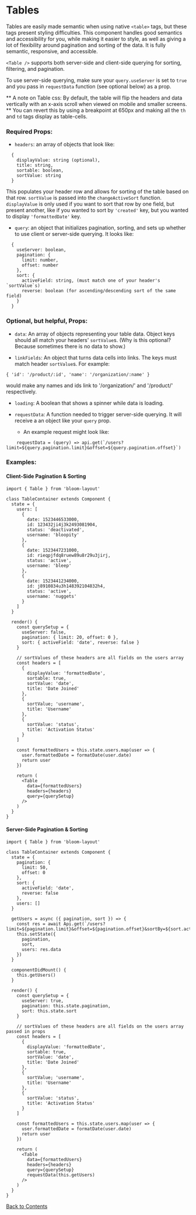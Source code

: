 # Tables

Tables are easily made semantic when using native `<table>` tags, but these tags present styling difficulties. This component handles good semantics and accessibility for you, while making it easier to style, as well as giving a lot of flexibility around pagination and sorting of the data. It is fully semantic, responsive, and accessible.

`<Table />` supports both server-side and client-side querying for sorting, filtering, and pagination.

To use server-side querying, make sure your `query.useServer` is set to `true` and you pass in `requestData` function (see optional below) as a prop.

** A note on Table css: By default, the table will flip the headers and data vertically with an x-axis scroll when viewed on mobile and smaller screens. ** You can revert this by using a breakpoint at 650px and making all the `th` and `td` tags display as table-cells.

### Required Props:
- `headers`:
   an array of objects that look like:
```
  {
    displayValue: string (optional),
    title: string,
    sortable: boolean,
    sortValue: string
  }
```
  This populates your header row and allows for sorting of the table based on that row. `sortValue` is passed into the `changeActiveSort` function. `displayValue` is only used if you want to sort that row by one field, but present another, like if you wanted to sort by `'created'` key, but you wanted to display `'formattedDate'` key.

- `query`:
  an object that initializes pagination, sorting, and sets up whether to use client or server-side querying. It looks like:
```
  {
    useServer: boolean,
    pagination: {
      limit: number,
      offset: number
    },
    sort: {
      activeField: string, (must match one of your header's `sortValue`s)
      reverse: boolean (for ascending/descending sort of the same field)
    }
  }
```

### Optional, but helpful, Props:
- `data`:
  An array of objects representing your table data. Object keys should all match your headers' `sortValue`s. (Why is this optional? Because sometimes there is no data to show.)

- `linkFields`:
  An object that turns data cells into links. The keys must match header `sortValue`s. For example:
```
{ 'id': '/product/:id', 'name': '/organization/:name' }
```
  would make any names and ids link to '/organization/<NAME>' and '/product/<ID>' respectively.

- `loading`:
  A boolean that shows a spinner while data is loading.

- `requestData`:
  A function needed to trigger server-side querying. It will receive a an object like your `query` prop.
  * An example request might look like:
```
    requestData = (query) => api.get(`/users?limit=${query.pagination.limit}&offset=${query.pagination.offset}`)
```

### Examples:

#### Client-Side Pagination & Sorting
```
import { Table } from 'bloom-layout'

class TableContainer extends Component {
  state = {
    users: [
      {
        date: 1523446533000,
        id: 123432ji4j3k2493081904,
        status: 'deactivated',
        username: 'bloopity'
      },
      {
        date: 1523447231000,
        id: rieqpjfdq8ruew89u8r29u3jirj,
        status: 'active',
        username: 'bleep'
      },
      {
        date: 1523441234000,
        id: j8910834u3h148392104832h4,
        status: 'active',
        username: 'nuggets'
      }
    ]
  }

  render() {
    const querySetup = {
      useServer: false,
      pagination: { limit: 20, offset: 0 },
      sort: { activeField: 'date', reverse: false }
    }

    // sortValues of these headers are all fields on the users array
    const headers = [
      {
        displayValue: 'formattedDate',
        sortable: true,
        sortValue: 'date',
        title: 'Date Joined'
      },
      {
        sortValue; 'username',
        title: 'Username'
      },
      {
        sortValue: 'status',
        title: 'Activation Status'
      }
    ]

    const formattedUsers = this.state.users.map(user => {
      user.formattedDate = formatDate(user.date)
      return user
    })

    return (
      <Table
        data={formattedUsers}
        headers={headers}
        query={querySetup}
      />
    )
  }
}
```

#### Server-Side Pagination & Sorting
```
import { Table } from 'bloom-layout'

class TableContainer extends Component {
  state = {
    pagination: {
      limit: 50,
      offset: 0
    },
    sort: {
      activeField: 'date',
      reverse: false
    },
    users: []
  }

  getUsers = async ({ pagination, sort }) => {
    const res = await Api.get(`/users?limit=${pagination.limit}&offset=${pagination.offset}&sortBy=${sort.activeField}`)
    this.setState({
      pagination,
      sort,
      users: res.data
    })
  }

  componentDidMount() {
    this.getUsers()
  }

  render() {
    const querySetup = {
      useServer: true,
      pagination: this.state.pagination,
      sort: this.state.sort
    }

    // sortValues of these headers are all fields on the users array passed in props
    const headers = [
      {
        displayValue: 'formattedDate',
        sortable: true,
        sortValue: 'date',
        title: 'Date Joined'
      },
      {
        sortValue; 'username',
        title: 'Username'
      },
      {
        sortValue: 'status',
        title: 'Activation Status'
      }
    ]

    const formattedUsers = this.state.users.map(user => {
      user.formattedDate = formatDate(user.date)
      return user
    })

    return (
      <Table
        data={formattedUsers}
        headers={headers}
        query={querySetup}
        requestData(this.getUsers)
      />
    )
  }
}
```

[Back to Contents](https://github.com/vineyard-bloom/bloom-starter#contents)
